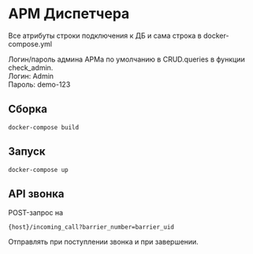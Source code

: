 # АРМ Диспетчера

Все атрибуты строки подключения к ДБ и сама строка в docker-compose.yml  

Логин/пароль админа АРМа по умолчанию в CRUD.queries в функции check_admin.  
Логин: Admin  
Пароль: demo-123

## Сборка

    docker-compose build

## Запуск

    docker-compose up
## API звонка
POST-запрос на 

    {host}/incoming_call?barrier_number=barrier_uid
Отправлять при поступлении звонка и при завершении.